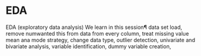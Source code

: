 # EDA
EDA (exploratory data analysis) We learn in this session¶ data set load, remove numwanted this from data from every column, treat missing value mean ana mode strategy, change data type, outlier detection, univariate and bivariate analysis, variable identification, dummy variable creation,
